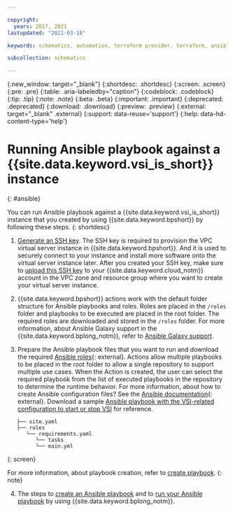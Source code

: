 ```yaml
---

copyright:
  years: 2017, 2021
lastupdated: "2021-03-18"

keywords: schematics, automation, terraform provider, terraform, ansible code, ansible

subcollection: schematics

---
```


{:new_window: target="_blank"}
{:shortdesc: .shortdesc}
{:screen: .screen}
{:pre: .pre}
{:table: .aria-labeledby="caption"}
{:codeblock: .codeblock}
{:tip: .tip}
{:note: .note}
{:beta: .beta}
{:important: .important}
{:deprecated: .deprecated}
{:download: .download}
{:preview: .preview}
{:external: target="_blank" .external}
{:support: data-reuse='support'}
{:help: data-hd-content-type='help'}

# Running Ansible playbook against a {{site.data.keyword.vsi_is_short}} instance
{: #ansible}


You can run Ansible playbook against a {{site.data.keyword.vsi_is_short}} instance that you created by using {{site.data.keyword.bpshort}} by following these steps.
{: shortdesc}



 
1. [Generate an SSH key](/docs/vpc-on-classic-vsi?topic=vpc-on-classic-vsi-ssh-keys). The SSH key is required to provision the VPC virtual server instance in {{site.data.keyword.bpshort}}. And it is used to securely connect to your instance and install more software onto the virtual server instance later. After you created your SSH key, make sure to [upload this SSH key](/docs/vpc-on-classic-vsi?topic=vpc-on-classic-vsi-managing-ssh-keys#managing-ssh-keys-with-ibm-cloud-console) to your {{site.data.keyword.cloud_notm}} account in the VPC zone and resource group where you want to create your virtual server instance.

2. {{site.data.keyword.bpshort}} actions work with the default folder structure for Ansible playbooks and roles.  Roles are placed in the `/roles` folder and playbooks to be executed are placed in the root folder. The required roles are downloaded and stored in the `/roles` folder. For more information, about Ansible Galaxy support in the {{site.data.keyword.bplong_notm}}, refer to [Ansible Galaxy support](/docs/schematics?topic=schematics-getting-started-ansible#ansible-galaxy).

3. Prepare the Ansible playbook files that you want to run and download the required [Ansible roles](https://galaxy.ansible.com/){: external}.  Actions allow multiple playbooks to be placed in the root folder to allow a single repository to support multiple use cases. When the Action is created, the user can select the required playbook from the list of executed playbooks in the repository to determine the runtime behavior. For more information, about how to create Ansible configuration files? See the [Ansible documentation](https://docs.ansible.com/ansible/latest/reference_appendices/YAMLSyntax.html){: external}. Download a sample [Ansible playbook with the VSI-related configuration to start or stop VSI](https://github.com/Cloud-Schematics/ansible-is-instance-actions) for reference.

```
   ├── site.yaml
   ├── roles    
      └── requirements.yaml        
         └── tasks                
         └── main.yml
   ```
   {: screen}

  For more information, about playbook creation, refer to [create playbook](/docs/schematics?topic=schematics-create-playbooks).
  {: note}



   
4.  The steps to [create an Ansible playbook](/docs/schematics?topic=schematics-create-playbooks) and to [run your Ansible playbook](/docs/schematics?topic=schematics-create-playbooks#run-ansible-playbook) by using {{site.data.keyword.bplong_notm}}.


